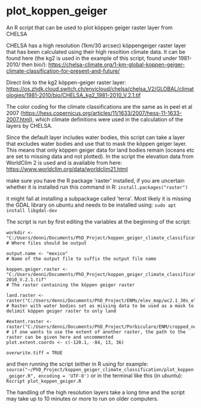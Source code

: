 # plot_koppen_geiger
An R script that can be used to plot köppen geiger raster layer from CHELSA


CHELSA has a high resolution (1km/30 arcsec) köppengeiger raster layer that has been calculated using their high resoltion climate data. It can be found here (the kg2 is used in the example of this script, found under 1981-2010/ then bio/): https://chelsa-climate.org/1-km-global-koppen-geiger-climate-classification-for-present-and-future/

Direct link to the kg2 köppen-geiger raster layer: https://os.zhdk.cloud.switch.ch/envicloud/chelsa/chelsa_V2/GLOBAL/climatologies/1981-2010/bio/CHELSA_kg2_1981-2010_V.2.1.tif

The color coding for the climate classifications are the same as in peel et al 2007 (https://hess.copernicus.org/articles/11/1633/2007/hess-11-1633-2007.html), which climate definitions were used in the calculation of the layers by CHELSA.

Since the default layer includes water bodies, this script can take a layer that excludes water bodies and use that to mask the köppen geiger layer. This means that only köppen geiger data for land bodies remain (oceans etc are set to missing data and not plotted). In the script the elevation data from WorldClim 2 is used and is available from here: https://www.worldclim.org/data/worldclim21.html

make sure you have the R package 'raster' installed, if you are uncertain whether it is installed run this command in R:
`install.packages("raster")`

it might fail at installing a subpackage called 'terra'. Most likely it is missing the GDAL library on ubuntu and needs to be installed using:
`sudo apt install libgdal-dev` 

The script is run by first editing the variables at the beginning of the script:

```
workdir <- "C:/Users/denni/Documents/PhD_Project/koppen_geiger_climate_classification/"
# Where files should be output

output.name <- "mexico"
# Name of the output file to suffix the output file name

koppen.geiger.raster <- "C:/Users/denni/Documents/PhD_Project/koppen_geiger_climate_classification/CHELSA_kg2_1981-2010_V.2.1.tif"
# The raster containing the köppen geiger raster

land.raster <- raster("C:/Users/denni/Documents/PhD_Project/ENMs/elev_map/wc2.1_30s_elev.tif")
# Raster with water bodies set as missing data to be used as a mask to delimit köppen geiger raster to only land

#extent.raster <- raster("C:/Users/denni/Documents/PhD_Project/Porbiculare/ENM/cropped_now/bio1.tif")
# if one wants to use the extent of another raster, the path to the raster can be given here and uncommented
plot.extent.coords <- c(-120.1, -84, 13, 36)

overwrite.tiff = TRUE
```

and then running the script (either in R using for example: `source("~/PhD_Project/koppen_geiger_climate_classification/plot_koppen_geiger.R", encoding = 'UTF-8')` or in the terminal like this (in ubuntu): `Rscript plot_koppen_geiger.R`

The handling of the high resolution layers take a long time and the script may take up to 10 minutes or more to run on older computers. 
